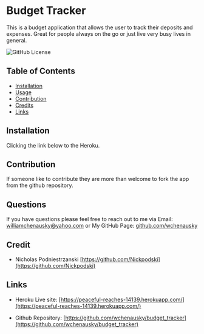 # Budget Tracker

This is a budget application that allows the user to track their deposits and expenses. Great for people always on the go or just live very busy lives in general.

![GitHub License](https://img.shields.io/badge/license-MIT-blue.svg) <br>

## Table of Contents

- [Installation](#Installation)
- [Usage](#usage)
- [Contribution](#Contribution)
- [Credits](#Credits)
- [Links](#Links)

## Installation

Clicking the link below to the Heroku.

## Contribution

If someone like to contribute they are more than welcome to fork the app from the github repository.

## Questions

If you have questions please feel free to reach out to me via
Email: [williamchenausky@yahoo.com](williamchenausky@yahoo.com)
or
My GitHub Page: [github.com/wchenausky](github.com/wchenausky)

## Credit

- Nicholas Podniestrzanski [https://github.com/Nickpodski](https://github.com/Nickpodski)

## Links

- Heroku Live site: [https://peaceful-reaches-14139.herokuapp.com/](https://peaceful-reaches-14139.herokuapp.com/)

- Github Repository: [https://github.com/wchenausky/budget_tracker](https://github.com/wchenausky/budget_tracker)
